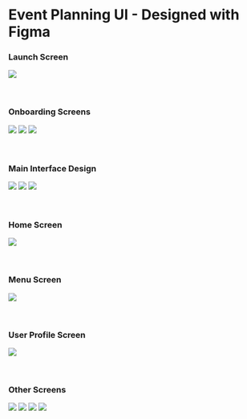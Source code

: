 # Event Planning UI - Designed with Figma

### Launch Screen

![](IMAGES/1.png)
<br/><br/><br/>

### Onboarding Screens

![](IMAGES/2.png)
![](IMAGES/3.png)
![](IMAGES/4.png)
<br/><br/><br/>

### Main Interface Design

![](IMAGES/5.png)
![](IMAGES/6.png)
![](IMAGES/7.png)
<br/><br/><br/>

### Home Screen

![](IMAGES/8.png)
<br/><br/><br/>

### Menu Screen

![](IMAGES/9.png)
<br/><br/><br/>

### User Profile Screen

![](IMAGES/10.png)
<br/><br/><br/>

### Other Screens

![](IMAGES/11.png)
![](IMAGES/12.png)
![](IMAGES/13.png)
![](IMAGES/14.png)
<br/><br/><br/>
